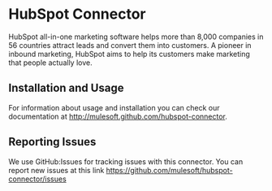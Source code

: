 
HubSpot Connector
=================

HubSpot all-in-one marketing software helps more than 8,000 companies in 56 countries attract leads and convert them into customers. A pioneer in inbound marketing, HubSpot aims to help its customers make marketing that people actually love.

Installation and Usage
----------------------

For information about usage and installation you can check our documentation at http://mulesoft.github.com/hubspot-connector.

Reporting Issues
----------------

We use GitHub:Issues for tracking issues with this connector. You can report new issues at this link https://github.com/mulesoft/hubspot-connector/issues
